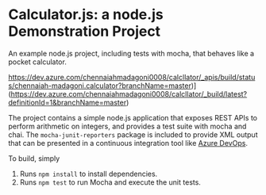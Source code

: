 Calculator.js: a node.js Demonstration Project
==============================================
An example node.js project, including tests with mocha, that behaves like a pocket calculator.

https://dev.azure.com/chennaiahmadagoni0008/calcllator/_apis/build/status/chennaiah-madagoni.calculator?branchName=master)](https://dev.azure.com/chennaiahmadagoni0008/calcllator/_build/latest?definitionId=1&branchName=master)

The project contains a simple node.js application that exposes REST APIs
to perform arithmetic on integers, and provides a test suite with mocha
and chai.  The `mocha-junit-reporters` package is included to provide XML
output that can be presented in a continuous integration tool like
[Azure DevOps](https://azure.com/devops).

To build, simply

1. Runs `npm install` to install dependencies.
2. Runs `npm test` to run Mocha and execute the unit tests.

